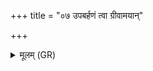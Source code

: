 +++
title = "०७ उपबर्हणं त्वा ग्रीवामयान्"

+++
<details><summary>मूलम् (GR)</summary>

उपबर्हणं त्वा ग्रीवामयान्  
मणयो यक्ष्माद् दत्क्रव्यात् ।  
अङ्गरोगाद् अभ्यञ्जनम्  
अन्नं त्वान्तष्ट्यामयात् ॥
</details>
